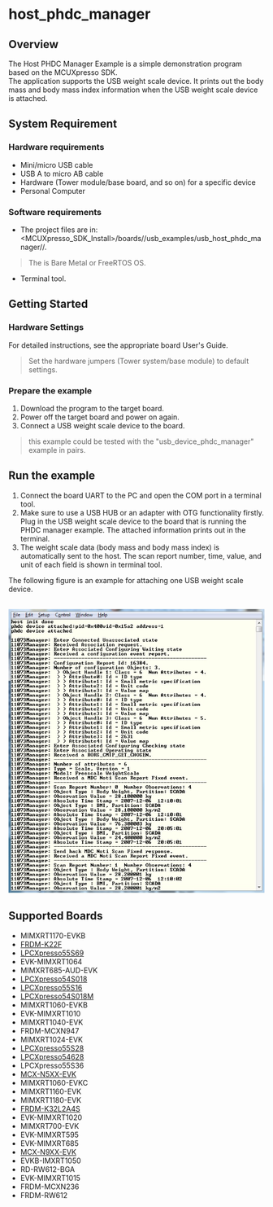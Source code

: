 # host_phdc_manager



## Overview

The Host PHDC Manager Example is a simple demonstration program based on the MCUXpresso SDK.
<br> The application supports the USB weight scale device. It prints out the body mass and body mass index information when the USB weight scale device is attached.

## System Requirement

### Hardware requirements

- Mini/micro USB cable
- USB A to micro AB cable
- Hardware (Tower module/base board, and so on) for a specific device
- Personal Computer


### Software requirements

- The project files are in: 
<br> <MCUXpresso_SDK_Install>/boards/<board>/usb_examples/usb_host_phdc_manager/<rtos>/<toolchain>.
> The <rtos> is Bare Metal or FreeRTOS OS.
- Terminal tool.


## Getting Started

### Hardware Settings

For detailed instructions, see the appropriate board User's Guide.
> Set the hardware jumpers (Tower system/base module) to default settings.


### Prepare the example

1.  Download the program to the target board.
2.  Power off the target board and power on again.
3.  Connect a USB weight scale device to the board.
> this example could be tested with the "usb_device_phdc_manager" example in pairs.
## Run the example

1.  Connect the board UART to the PC and open the COM port in a terminal tool.
2.  Make sure to use a USB HUB or an adapter with OTG functionality firstly. Plug in the USB weight scale device to the board that is running the PHDC manager example.
    The attached information prints out in the terminal.
3.  The weight scale data (body mass and body mass index) is automatically sent to the host. The scan
    report number, time, value, and unit of each field is shown in terminal tool.

The following figure is an example for attaching one USB weight scale device.

<br>![Attach USB weight scale device](host_phdc_weighscale_output.jpg "Attach USB weight scale device")




## Supported Boards
- MIMXRT1170-EVKB
- [FRDM-K22F](../../_boards/frdmk22f/usb_examples/usb_host_phdc_manager/example_board_readme.md)
- [LPCXpresso55S69](../../_boards/lpcxpresso55s69/usb_examples/usb_host_phdc_manager/example_board_readme.md)
- EVK-MIMXRT1064
- MIMXRT685-AUD-EVK
- [LPCXpresso54S018](../../_boards/lpcxpresso54s018/usb_examples/usb_host_phdc_manager/example_board_readme.md)
- [LPCXpresso55S16](../../_boards/lpcxpresso55s16/usb_examples/usb_host_phdc_manager/example_board_readme.md)
- [LPCXpresso54S018M](../../_boards/lpcxpresso54s018m/usb_examples/usb_host_phdc_manager/example_board_readme.md)
- MIMXRT1060-EVKB
- EVK-MIMXRT1010
- MIMXRT1040-EVK
- FRDM-MCXN947
- MIMXRT1024-EVK
- [LPCXpresso55S28](../../_boards/lpcxpresso55s28/usb_examples/usb_host_phdc_manager/example_board_readme.md)
- [LPCXpresso54628](../../_boards/lpcxpresso54628/usb_examples/usb_host_phdc_manager/example_board_readme.md)
- LPCXpresso55S36
- [MCX-N5XX-EVK](../../_boards/mcxn5xxevk/usb_examples/usb_host_phdc_manager/example_board_readme.md)
- MIMXRT1060-EVKC
- MIMXRT1160-EVK
- MIMXRT1180-EVK
- [FRDM-K32L2A4S](../../_boards/frdmk32l2a4s/usb_examples/usb_host_phdc_manager/example_board_readme.md)
- EVK-MIMXRT1020
- MIMXRT700-EVK
- EVK-MIMXRT595
- EVK-MIMXRT685
- [MCX-N9XX-EVK](../../_boards/mcxn9xxevk/usb_examples/usb_host_phdc_manager/example_board_readme.md)
- EVKB-IMXRT1050
- RD-RW612-BGA
- EVK-MIMXRT1015
- FRDM-MCXN236
- FRDM-RW612
